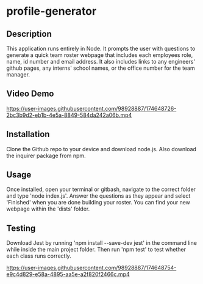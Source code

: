 # profile-generator

## Description

This application runs entirely in Node. It prompts the user with questions to generate a quick team roster webpage that includes each employees role, name, id number and email address. It also includes links to any engineers' github pages, any interns' school names, or the office number for the team manager.

## Video Demo

https://user-images.githubusercontent.com/98928887/174648726-2bc3b9d2-eb1b-4e5a-8849-584da242a06b.mp4

## Installation

Clone the Github repo to your device and download node.js. Also download the inquirer package from npm.

## Usage

Once installed, open your terminal or gitbash, navigate to the correct folder and type 'node index.js'. Answer the questions as they appear and select 'Finished' when you are done building your roster. You can find your new webpage within the 'dists' folder.

## Testing

Download Jest by running 'npm install --save-dev jest' in the command line while inside the main project folder. Then run 'npm test' to test whether each class runs correctly.

https://user-images.githubusercontent.com/98928887/174648754-e9c4d829-e58a-4895-aa5e-a2f820f2466c.mp4

